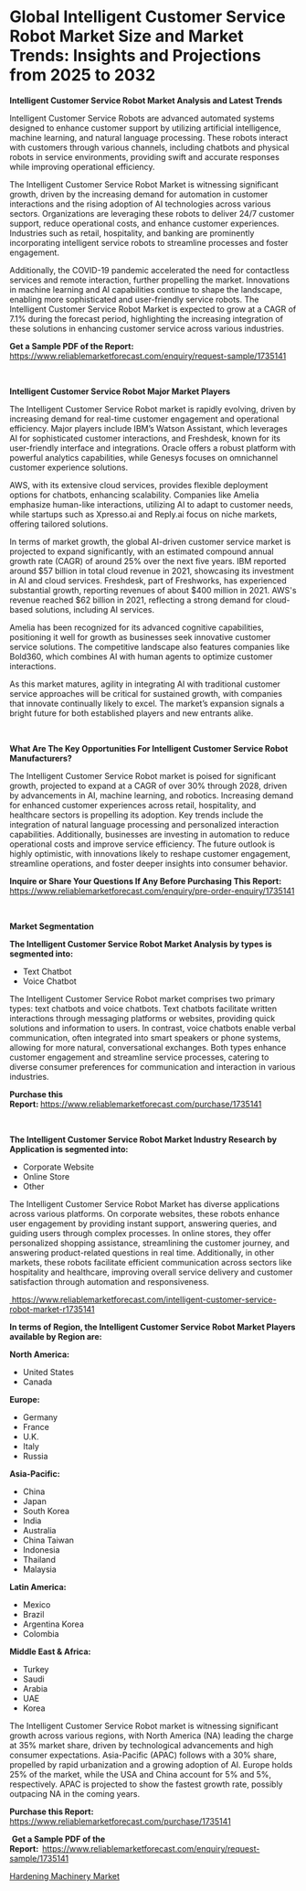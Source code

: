 <p><h1>Global Intelligent Customer Service Robot Market Size and Market Trends: Insights and Projections from 2025 to 2032</h1></p><p><strong>Intelligent Customer Service Robot Market Analysis and Latest Trends</strong></p>
<p><p>Intelligent Customer Service Robots are advanced automated systems designed to enhance customer support by utilizing artificial intelligence, machine learning, and natural language processing. These robots interact with customers through various channels, including chatbots and physical robots in service environments, providing swift and accurate responses while improving operational efficiency.</p><p>The Intelligent Customer Service Robot Market is witnessing significant growth, driven by the increasing demand for automation in customer interactions and the rising adoption of AI technologies across various sectors. Organizations are leveraging these robots to deliver 24/7 customer support, reduce operational costs, and enhance customer experiences. Industries such as retail, hospitality, and banking are prominently incorporating intelligent service robots to streamline processes and foster engagement.</p><p>Additionally, the COVID-19 pandemic accelerated the need for contactless services and remote interaction, further propelling the market. Innovations in machine learning and AI capabilities continue to shape the landscape, enabling more sophisticated and user-friendly service robots. The Intelligent Customer Service Robot Market is expected to grow at a CAGR of 7.1% during the forecast period, highlighting the increasing integration of these solutions in enhancing customer service across various industries.</p></p>
<p><strong>Get a Sample PDF of the Report:&nbsp;</strong> <a href="https://www.reliablemarketforecast.com/enquiry/request-sample/1735141?utm_campaign=2949&utm_medium=2&utm_source=Github&utm_content=ia&utm_term=25032025&utm_id=intelligent-customer-service-robot">https://www.reliablemarketforecast.com/enquiry/request-sample/1735141</a></p>
<p>&nbsp;</p>
<p><strong>Intelligent Customer Service Robot Major Market Players</strong></p>
<p><p>The Intelligent Customer Service Robot market is rapidly evolving, driven by increasing demand for real-time customer engagement and operational efficiency. Major players include IBM’s Watson Assistant, which leverages AI for sophisticated customer interactions, and Freshdesk, known for its user-friendly interface and integrations. Oracle offers a robust platform with powerful analytics capabilities, while Genesys focuses on omnichannel customer experience solutions.</p><p>AWS, with its extensive cloud services, provides flexible deployment options for chatbots, enhancing scalability. Companies like Amelia emphasize human-like interactions, utilizing AI to adapt to customer needs, while startups such as Xpresso.ai and Reply.ai focus on niche markets, offering tailored solutions.</p><p>In terms of market growth, the global AI-driven customer service market is projected to expand significantly, with an estimated compound annual growth rate (CAGR) of around 25% over the next five years. IBM reported around $57 billion in total cloud revenue in 2021, showcasing its investment in AI and cloud services. Freshdesk, part of Freshworks, has experienced substantial growth, reporting revenues of about $400 million in 2021. AWS's revenue reached $62 billion in 2021, reflecting a strong demand for cloud-based solutions, including AI services.</p><p>Amelia has been recognized for its advanced cognitive capabilities, positioning it well for growth as businesses seek innovative customer service solutions. The competitive landscape also features companies like Bold360, which combines AI with human agents to optimize customer interactions.</p><p>As this market matures, agility in integrating AI with traditional customer service approaches will be critical for sustained growth, with companies that innovate continually likely to excel. The market’s expansion signals a bright future for both established players and new entrants alike.</p></p>
<p>&nbsp;</p>
<p><strong>What Are The Key Opportunities For Intelligent Customer Service Robot Manufacturers?</strong></p>
<p><p>The Intelligent Customer Service Robot market is poised for significant growth, projected to expand at a CAGR of over 30% through 2028, driven by advancements in AI, machine learning, and robotics. Increasing demand for enhanced customer experiences across retail, hospitality, and healthcare sectors is propelling its adoption. Key trends include the integration of natural language processing and personalized interaction capabilities. Additionally, businesses are investing in automation to reduce operational costs and improve service efficiency. The future outlook is highly optimistic, with innovations likely to reshape customer engagement, streamline operations, and foster deeper insights into consumer behavior.</p></p>
<p><strong>Inquire or Share Your Questions If Any Before Purchasing This Report:</strong> <a href="https://www.reliablemarketforecast.com/enquiry/pre-order-enquiry/1735141?utm_campaign=2949&utm_medium=2&utm_source=Github&utm_content=ia&utm_term=25032025&utm_id=intelligent-customer-service-robot">https://www.reliablemarketforecast.com/enquiry/pre-order-enquiry/1735141</a></p>
<p>&nbsp;</p>
<p><strong>Market Segmentation</strong></p>
<p><strong>The Intelligent Customer Service Robot Market Analysis by types is segmented into:</strong></p>
<p><ul><li>Text Chatbot</li><li>Voice Chatbot</li></ul></p>
<p><p>The Intelligent Customer Service Robot market comprises two primary types: text chatbots and voice chatbots. Text chatbots facilitate written interactions through messaging platforms or websites, providing quick solutions and information to users. In contrast, voice chatbots enable verbal communication, often integrated into smart speakers or phone systems, allowing for more natural, conversational exchanges. Both types enhance customer engagement and streamline service processes, catering to diverse consumer preferences for communication and interaction in various industries.</p></p>
<p><strong>Purchase this Report:&nbsp;</strong><a href="https://www.reliablemarketforecast.com/purchase/1735141?utm_campaign=2949&utm_medium=2&utm_source=Github&utm_content=ia&utm_term=25032025&utm_id=intelligent-customer-service-robot">https://www.reliablemarketforecast.com/purchase/1735141</a></p>
<p>&nbsp;</p>
<p><strong>The Intelligent Customer Service Robot Market Industry Research by Application is segmented into:</strong></p>
<p><ul><li>Corporate Website</li><li>Online Store</li><li>Other</li></ul></p>
<p><p>The Intelligent Customer Service Robot Market has diverse applications across various platforms. On corporate websites, these robots enhance user engagement by providing instant support, answering queries, and guiding users through complex processes. In online stores, they offer personalized shopping assistance, streamlining the customer journey, and answering product-related questions in real time. Additionally, in other markets, these robots facilitate efficient communication across sectors like hospitality and healthcare, improving overall service delivery and customer satisfaction through automation and responsiveness.</p></p>
<p><a href="https://www.reliablemarketforecast.com/intelligent-customer-service-robot-market-r1735141?utm_campaign=2949&utm_medium=2&utm_source=Github&utm_content=ia&utm_term=25032025&utm_id=intelligent-customer-service-robot">&nbsp;https://www.reliablemarketforecast.com/intelligent-customer-service-robot-market-r1735141</a></p>
<p><strong>In terms of Region, the Intelligent Customer Service Robot Market Players available by Region are:</strong></p>
<p>
    <p> <strong> North America: </strong>
        <ul>
            <li>United States</li>
            <li>Canada</li>
        </ul>
        </p> 
    <p> <strong> Europe: </strong>
        <ul>
            <li>Germany</li>
            <li>France</li>
            <li>U.K.</li>
            <li>Italy</li>
            <li>Russia</li>
        </ul>
        </p> 
    <p> <strong> Asia-Pacific: </strong>
        <ul>
            <li>China</li>
            <li>Japan</li>
            <li>South Korea</li>
            <li>India</li>
            <li>Australia</li>
            <li>China Taiwan</li>
            <li>Indonesia</li>
            <li>Thailand</li>
            <li>Malaysia</li>
        </ul>
        </p> 
    <p> <strong> Latin America: </strong>
        <ul>
            <li>Mexico</li>
            <li>Brazil</li>
            <li>Argentina Korea</li>
            <li>Colombia</li>
        </ul>
        </p> 
    <p> <strong> Middle East & Africa: </strong>
        <ul>
            <li>Turkey</li>
            <li>Saudi</li>
            <li>Arabia</li>
            <li>UAE</li>
            <li>Korea</li>
        </ul>
    </p>
    </p>
<p><p>The Intelligent Customer Service Robot market is witnessing significant growth across various regions, with North America (NA) leading the charge at 35% market share, driven by technological advancements and high consumer expectations. Asia-Pacific (APAC) follows with a 30% share, propelled by rapid urbanization and a growing adoption of AI. Europe holds 25% of the market, while the USA and China account for 5% and 5%, respectively. APAC is projected to show the fastest growth rate, possibly outpacing NA in the coming years.</p></p>
<p><strong>Purchase this Report: </strong><a href="https://www.reliablemarketforecast.com/purchase/1735141?utm_campaign=2949&utm_medium=2&utm_source=Github&utm_content=ia&utm_term=25032025&utm_id=intelligent-customer-service-robot">https://www.reliablemarketforecast.com/purchase/1735141</a></p>
<p>&nbsp;<strong>Get a Sample PDF of the Report:&nbsp;&nbsp;</strong><a href="https://www.reliablemarketforecast.com/enquiry/request-sample/1735141?utm_campaign=2949&utm_medium=2&utm_source=Github&utm_content=ia&utm_term=25032025&utm_id=intelligent-customer-service-robot">https://www.reliablemarketforecast.com/enquiry/request-sample/1735141</a></p>
<p><strong></strong></p>
<p><p><a href="https://github.com/tumacaakesha78/Market-Research-Report-List-1/blob/main/hardening-machinery-market.md?utm_campaign=2949&utm_medium=2&utm_source=Github&utm_content=ia&utm_term=25032025&utm_id=intelligent-customer-service-robot">Hardening Machinery Market</a></p></p>
